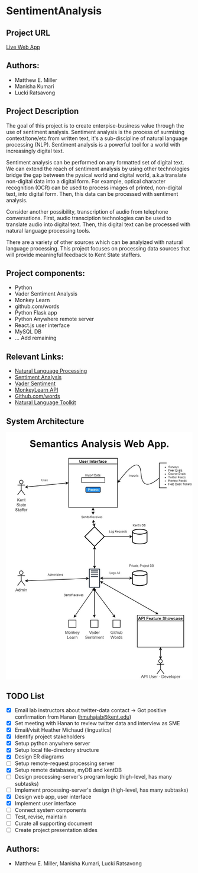 # SentimentAnalysis

## Project URL
[Live Web App](https://capstone.pythonanywhere.com)

## Authors:

- Matthew E. Miller
- Manisha Kumari
- Lucki Ratsavong

## Project Description

The goal of this project is to create enterpise-business value through the use of sentiment analysis.  Sentiment analysis is the process of surmising context/tone/etc from written text, it's a sub-discipline of natural language processing (NLP).  Sentiment analysis is a powerful tool for a world with increasingly digital text.

Sentiment analysis can be performed on any formatted set of digital text.  We can extend the reach of sentiment analysis by using other technologies bridge the gap between the pysical world and digital world, a.k.a translate non-digital data into a digital form.  For example, optical character recognition (OCR) can be used to process images of printed, non-digital text, into digital form.  Then, this data can be processed with sentiment analysis.

Consider another possibility, transcription of audio from telephone conversations.  First, audio transciption technologies can be used to translate audio into digital text.  Then, this digital text can be processed with natural language processing tools.

There are a variety of other sources which can be analyized with natural language processing.  This project focuses on processing data sources that will provide meaningful feedback to Kent State staffers.

## Project components:

- Python
- Vader Sentiment Analysis
- Monkey Learn
- github.com/words
- Python Flask app
- Python Anywhere remote server
- React.js user interface
- MySQL DB
- ... Add remaining

## Relevant Links:

- [Natural Language Processing](https://en.wikipedia.org/wiki/Natural_language_processing)
- [Sentiment Analysis](https://en.wikipedia.org/wiki/Sentiment_analysis)
- [Vader Sentiment](https://github.com/cjhutto/vaderSentiment)
- [MonkeyLearn API](https://monkeylearn.com/)
- [Github.com/words](https://github.com/words)
- [Natural Language Toolkit](https://www.nltk.org/)

## System Architecture

![System Diagram](https://github.com/matmill5/SentimentAnalysis/blob/master/docs/Diagrams/Sys%20Arch/CapstoneSystemArch.jpg?s=200)

## TODO List

- [x] Email lab instructors about twitter-data contact -> Got positive confirmation from Hanan (hmuhajab@kent.edu)
- [x] Set meeting with Hanan to review twitter data and interview as SME
- [x] Email/visit Heather Michaud (lingustics)
- [x] Identify project stakeholders
- [x] Setup python anywhere server
- [x] Setup local file-directory structure
- [x] Design ER diagrams
- [ ] Setup remote-request processing server
- [x] Setup remote databases, myDB and kentDB
- [ ] Design processing-server's program logic (high-level, has many subtasks)
- [ ] Implement processing-server's design (high-level, has many subtasks)
- [x] Design web app, user interface
- [x] Implement user interface
- [ ] Connect system components
- [ ] Test, revise, maintain
- [ ] Curate all supporting document
- [ ] Create project presentation slides

## Authors:

- Matthew E. Miller, Manisha Kumari, Lucki Ratsavong
